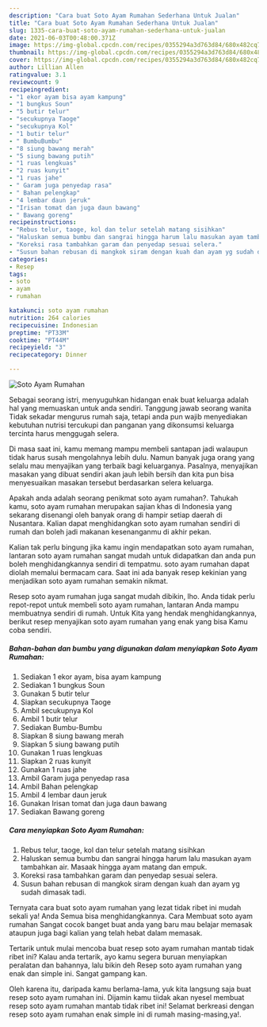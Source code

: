 ```yaml
---
description: "Cara buat Soto Ayam Rumahan Sederhana Untuk Jualan"
title: "Cara buat Soto Ayam Rumahan Sederhana Untuk Jualan"
slug: 1335-cara-buat-soto-ayam-rumahan-sederhana-untuk-jualan
date: 2021-06-03T00:48:00.371Z
image: https://img-global.cpcdn.com/recipes/0355294a3d763d84/680x482cq70/soto-ayam-rumahan-foto-resep-utama.jpg
thumbnail: https://img-global.cpcdn.com/recipes/0355294a3d763d84/680x482cq70/soto-ayam-rumahan-foto-resep-utama.jpg
cover: https://img-global.cpcdn.com/recipes/0355294a3d763d84/680x482cq70/soto-ayam-rumahan-foto-resep-utama.jpg
author: Lillian Allen
ratingvalue: 3.1
reviewcount: 9
recipeingredient:
- "1 ekor ayam bisa ayam kampung"
- "1 bungkus Soun"
- "5 butir telur"
- "secukupnya Taoge"
- "secukupnya Kol"
- "1 butir telur"
- " BumbuBumbu"
- "8 siung bawang merah"
- "5 siung bawang putih"
- "1 ruas lengkuas"
- "2 ruas kunyit"
- "1 ruas jahe"
- " Garam juga penyedap rasa"
- " Bahan pelengkap"
- "4 lembar daun jeruk"
- "Irisan tomat dan juga daun bawang"
- " Bawang goreng"
recipeinstructions:
- "Rebus telur, taoge, kol dan telur setelah matang sisihkan"
- "Haluskan semua bumbu dan sangrai hingga harum lalu masukan ayam tambahkan air. Masaak hingga ayam matang dan empuk."
- "Koreksi rasa tambahkan garam dan penyedap sesuai selera."
- "Susun bahan rebusan di mangkok siram dengan kuah dan ayam yg sudah dimasak tadi."
categories:
- Resep
tags:
- soto
- ayam
- rumahan

katakunci: soto ayam rumahan 
nutrition: 264 calories
recipecuisine: Indonesian
preptime: "PT33M"
cooktime: "PT44M"
recipeyield: "3"
recipecategory: Dinner

---
```



![Soto Ayam Rumahan](https://img-global.cpcdn.com/recipes/0355294a3d763d84/680x482cq70/soto-ayam-rumahan-foto-resep-utama.jpg)

Sebagai seorang istri, menyuguhkan hidangan enak buat keluarga adalah hal yang memuaskan untuk anda sendiri. Tanggung jawab seorang  wanita Tidak sekadar mengurus rumah saja, tetapi anda pun wajib menyediakan kebutuhan nutrisi tercukupi dan panganan yang dikonsumsi keluarga tercinta harus menggugah selera.

Di masa  saat ini, kamu memang mampu membeli santapan jadi walaupun tidak harus susah mengolahnya lebih dulu. Namun banyak juga orang yang selalu mau menyajikan yang terbaik bagi keluarganya. Pasalnya, menyajikan masakan yang dibuat sendiri akan jauh lebih bersih dan kita pun bisa menyesuaikan masakan tersebut berdasarkan selera keluarga. 



Apakah anda adalah seorang penikmat soto ayam rumahan?. Tahukah kamu, soto ayam rumahan merupakan sajian khas di Indonesia yang sekarang disenangi oleh banyak orang di hampir setiap daerah di Nusantara. Kalian dapat menghidangkan soto ayam rumahan sendiri di rumah dan boleh jadi makanan kesenanganmu di akhir pekan.

Kalian tak perlu bingung jika kamu ingin mendapatkan soto ayam rumahan, lantaran soto ayam rumahan sangat mudah untuk didapatkan dan anda pun boleh menghidangkannya sendiri di tempatmu. soto ayam rumahan dapat diolah memalui bermacam cara. Saat ini ada banyak resep kekinian yang menjadikan soto ayam rumahan semakin nikmat.

Resep soto ayam rumahan juga sangat mudah dibikin, lho. Anda tidak perlu repot-repot untuk membeli soto ayam rumahan, lantaran Anda mampu membuatnya sendiri di rumah. Untuk Kita yang hendak menghidangkannya, berikut resep menyajikan soto ayam rumahan yang enak yang bisa Kamu coba sendiri.

<!--inarticleads1-->

##### Bahan-bahan dan bumbu yang digunakan dalam menyiapkan Soto Ayam Rumahan:

1. Sediakan 1 ekor ayam, bisa ayam kampung
1. Sediakan 1 bungkus Soun
1. Gunakan 5 butir telur
1. Siapkan secukupnya Taoge
1. Ambil secukupnya Kol
1. Ambil 1 butir telur
1. Sediakan  Bumbu-Bumbu
1. Siapkan 8 siung bawang merah
1. Siapkan 5 siung bawang putih
1. Gunakan 1 ruas lengkuas
1. Siapkan 2 ruas kunyit
1. Gunakan 1 ruas jahe
1. Ambil  Garam juga penyedap rasa
1. Ambil  Bahan pelengkap
1. Ambil 4 lembar daun jeruk
1. Gunakan Irisan tomat dan juga daun bawang
1. Sediakan  Bawang goreng




<!--inarticleads2-->

##### Cara menyiapkan Soto Ayam Rumahan:

1. Rebus telur, taoge, kol dan telur setelah matang sisihkan
1. Haluskan semua bumbu dan sangrai hingga harum lalu masukan ayam tambahkan air. Masaak hingga ayam matang dan empuk.
1. Koreksi rasa tambahkan garam dan penyedap sesuai selera.
1. Susun bahan rebusan di mangkok siram dengan kuah dan ayam yg sudah dimasak tadi.




Ternyata cara buat soto ayam rumahan yang lezat tidak ribet ini mudah sekali ya! Anda Semua bisa menghidangkannya. Cara Membuat soto ayam rumahan Sangat cocok banget buat anda yang baru mau belajar memasak ataupun juga bagi kalian yang telah hebat dalam memasak.

Tertarik untuk mulai mencoba buat resep soto ayam rumahan mantab tidak ribet ini? Kalau anda tertarik, ayo kamu segera buruan menyiapkan peralatan dan bahannya, lalu bikin deh Resep soto ayam rumahan yang enak dan simple ini. Sangat gampang kan. 

Oleh karena itu, daripada kamu berlama-lama, yuk kita langsung saja buat resep soto ayam rumahan ini. Dijamin kamu tiidak akan nyesel membuat resep soto ayam rumahan mantab tidak ribet ini! Selamat berkreasi dengan resep soto ayam rumahan enak simple ini di rumah masing-masing,ya!.

